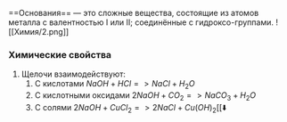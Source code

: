 ==Основания== — это сложные вещества, состоящие из атомов металла с валентностью I или II; соединённые с гидроксо-группами.
![[Химия/2.png]]
### Химические свойства
1. Щелочи взаимодействуют:
	1. С кислотами
		$NaOH+HCl=>NaCl+H_{2}O$
	2. С кислотными оксидами
		$2NaOH+CO_{2}=>NaCO_{3}+H_{2}O$
	3. С солями
		$2NaOH+CuCl_{2}=>2NaCl+Cu(OH)_{2}[[⬇️$